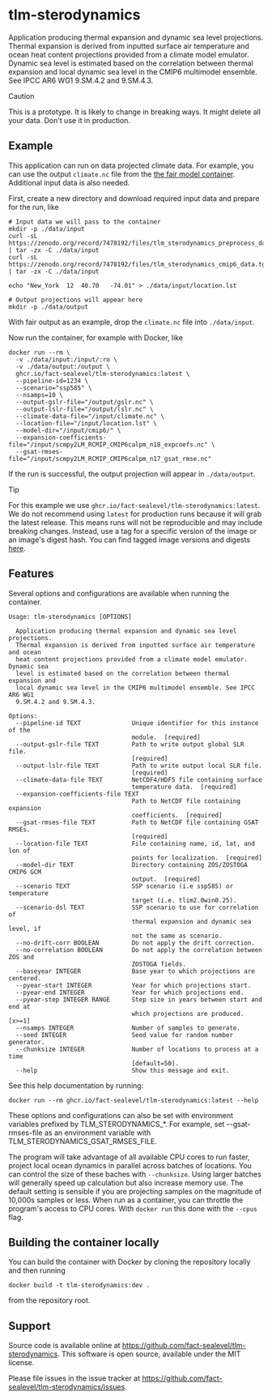 # tlm-sterodynamics

Application producing thermal expansion and dynamic sea level projections. Thermal expansion is derived from inputted surface air temperature and ocean heat content projections provided from a climate model emulator. Dynamic sea level is estimated based on the correlation between thermal expansion and local dynamic sea level in the CMIP6 multimodel ensemble. See IPCC AR6 WG1 9.SM.4.2 and 9.SM.4.3.

> [!CAUTION]
> This is a prototype. It is likely to change in breaking ways. It might delete all your data. Don't use it in production.

## Example

This application can run on data projected climate data. For example, you can use the output `climate.nc` file from the [the fair model container](https://github.com/fact-sealevel/fair-temperature). Additional input data is also needed.

First, create a new directory and download required input data and prepare for the run, like

```shell
# Input data we will pass to the container
mkdir -p ./data/input
curl -sL https://zenodo.org/record/7478192/files/tlm_sterodynamics_preprocess_data.tgz | tar -zx -C ./data/input
curl -sL https://zenodo.org/record/7478192/files/tlm_sterodynamics_cmip6_data.tgz | tar -zx -C ./data/input

echo "New_York	12	40.70	-74.01" > ./data/input/location.lst

# Output projections will appear here
mkdir -p ./data/output
```

With fair output as an example, drop the `climate.nc` file into `./data/input`.

Now run the container, for example with Docker, like

```shell
docker run --rm \
  -v ./data/input:/input/:ro \
  -v ./data/output:/output \
  ghcr.io/fact-sealevel/tlm-sterodynamics:latest \
  --pipeline-id=1234 \
  --scenario="ssp585" \
  --nsamps=10 \
  --output-gslr-file="/output/gslr.nc" \
  --output-lslr-file="/output/lslr.nc" \
  --climate-data-file="/input/climate.nc" \
  --location-file="/input/location.lst" \
  --model-dir="/input/cmip6/" \
  --expansion-coefficients-file="/input/scmpy2LM_RCMIP_CMIP6calpm_n18_expcoefs.nc" \
  --gsat-rmses-file="/input/scmpy2LM_RCMIP_CMIP6calpm_n17_gsat_rmse.nc"
```

If the run is successful, the output projection will appear in `./data/output`.

> [!TIP]
> For this example we use `ghcr.io/fact-sealevel/tlm-sterodynamics:latest`. We do not recommend using `latest` for production runs because it will grab the latest release. This means runs will not be reproducible and may include breaking changes. Instead, use a tag for a specific version of the image or an image's digest hash. You can find tagged image versions and digests [here](https://github.com/fact-sealevel/tlm-sterodynamics/pkgs/container/tlm-sterodynamics).

## Features

Several options and configurations are available when running the container.

```
Usage: tlm-sterodynamics [OPTIONS]

  Application producing thermal expansion and dynamic sea level projections.
  Thermal expansion is derived from inputted surface air temperature and ocean
  heat content projections provided from a climate model emulator. Dynamic sea
  level is estimated based on the correlation between thermal expansion and
  local dynamic sea level in the CMIP6 multimodel ensemble. See IPCC AR6 WG1
  9.SM.4.2 and 9.SM.4.3.

Options:
  --pipeline-id TEXT              Unique identifier for this instance of the
                                  module.  [required]
  --output-gslr-file TEXT         Path to write output global SLR file.
                                  [required]
  --output-lslr-file TEXT         Path to write output local SLR file.
                                  [required]
  --climate-data-file TEXT        NetCDF4/HDF5 file containing surface
                                  temperature data.  [required]
  --expansion-coefficients-file TEXT
                                  Path to NetCDF file containing expansion
                                  coefficients.  [required]
  --gsat-rmses-file TEXT          Path to NetCDF file containing GSAT RMSEs.
                                  [required]
  --location-file TEXT            File containing name, id, lat, and lon of
                                  points for localization.  [required]
  --model-dir TEXT                Directory containing ZOS/ZOSTOGA CMIP6 GCM
                                  output.  [required]
  --scenario TEXT                 SSP scenario (i.e ssp585) or temperature
                                  target (i.e. tlim2.0win0.25).
  --scenario-dsl TEXT             SSP scenario to use for correlation of
                                  thermal expansion and dynamic sea level, if
                                  not the same as scenario.
  --no-drift-corr BOOLEAN         Do not apply the drift correction.
  --no-correlation BOOLEAN        Do not apply the correlation between ZOS and
                                  ZOSTOGA fields.
  --baseyear INTEGER              Base year to which projections are centered.
  --pyear-start INTEGER           Year for which projections start.
  --pyear-end INTEGER             Year for which projections end.
  --pyear-step INTEGER RANGE      Step size in years between start and end at
                                  which projections are produced.  [x>=1]
  --nsamps INTEGER                Number of samples to generate.
  --seed INTEGER                  Seed value for random number generator.
  --chunksize INTEGER             Number of locations to process at a time
                                  [default=50].
  --help                          Show this message and exit.
 ```

See this help documentation by running:

```shell
docker run --rm ghcr.io/fact-sealevel/tlm-sterodynamics:latest --help
```

These options and configurations can also be set with environment variables prefixed by TLM_STERODYNAMICS_*. For example, set --gsat-rmses-file as an environment variable with TLM_STERODYNAMICS_GSAT_RMSES_FILE.

The program will take advantage of all available CPU cores to run faster, project local ocean dynamics in parallel across batches of locations. You can control the size of these baches with `--chunksize`. Using larger batches will generally speed up calculation but also increase memory use. The default setting is sensible if you are projecting samples on the magnitude of 10,000s samples or less. When run as a container, you can throttle the program's access to CPU cores. With `docker run` this done with the `--cpus` flag.

## Building the container locally

You can build the container with Docker by cloning the repository locally and then running

```shell
docker build -t tlm-sterodynamics:dev .
```

from the repository root.

## Support

Source code is available online at https://github.com/fact-sealevel/tlm-sterodynamics. This software is open source, available under the MIT license.

Please file issues in the issue tracker at https://github.com/fact-sealevel/tlm-sterodynamics/issues.
